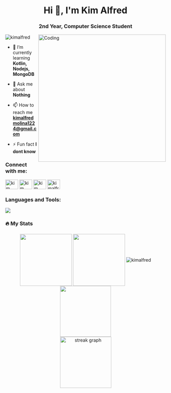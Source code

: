 <h1 align="center">Hi 👋, I'm Kim Alfred</h1>
<h3 align="center">2nd Year, Computer Science Student</h3>
<img align="right" alt="Coding" width="400" src="https://media.tenor.com/K02_c3XLq68AAAAC/paimon.gif">

<p align="left"> <img src="https://komarev.com/ghpvc/?username=kimalfred&label=Profile%20views&color=0e75b6&style=flat" alt="kimalfred" /> </p>


- 🌱 I’m currently learning **Kotlin, Nodejs, MongoDB**

- 💬 Ask me about **Nothing**

- 📫 How to reach me **kimalfredmolina1224@gmail.com**

- ⚡ Fun fact **I dont know**

<h3 align="left">Connect with me:</h3>
<p align="left">
<a href="https://www.linkedin.com/in/kim-alfred-molina-323455276/" target="blank"><img align="center" src="https://raw.githubusercontent.com/rahuldkjain/github-profile-readme-generator/master/src/images/icons/Social/linked-in-alt.svg" alt="kim alfred molina" height="30" width="40" /></a>
<a href="https://stackoverflow.com/users/23153926/kim-alfred-a-molina" target="blank"><img align="center" src="https://raw.githubusercontent.com/rahuldkjain/github-profile-readme-generator/master/src/images/icons/Social/stack-overflow.svg" alt="kim alfred a. molina" height="30" width="40" /></a>
<a href="https://www.facebook.com/kimalfred.amolina" target="blank"><img align="center" src="https://raw.githubusercontent.com/rahuldkjain/github-profile-readme-generator/master/src/images/icons/Social/facebook.svg" alt="kim alfred a. molina" height="30" width="40" /></a>
<a href="https://www.instagram.com/kim_alfredkim/" target="blank"><img align="center" src="https://raw.githubusercontent.com/rahuldkjain/github-profile-readme-generator/master/src/images/icons/Social/instagram.svg" alt="kimalfred_kim" height="30" width="40" /></a>
</p>

<h3 align="left">Languages and Tools:</h3>
<p align=>
  <a href="https://skillicons.dev">
    <img src="https://skillicons.dev/icons?i=html,css,javascript,php,java,python,visualstudio,mysql,figma,bootstrap,postman,github,stackoverflow" />
  </a>
</p>


<h3 align="left">🔥  My Stats</h3>

###

<div align="center">
  <img align="center" src="http://github-profile-summary-cards.vercel.app/api/cards/most-commit-language?username=kimalfred&theme=dark" height="163em" />
  <img align="center" src="http://github-profile-summary-cards.vercel.app/api/cards/repos-per-language?username=kimalfred&theme=dark" height="163em" /> 
  <img align="center" src="https://github-readme-stats.vercel.app/api/top-langs?username=kimalfred&show_icons=true&locale=en&layout=compact&theme=dark" alt="kimalfred" />
  <br>
  <img align="center" src="http://github-profile-summary-cards.vercel.app/api/cards/profile-details?username=kimalfred&theme=dark" height="160em" /> 
  <br>
  <img src="https://streak-stats.demolab.com?user=kimalfred&locale=en&mode=daily&theme=dark&hide_border=true&border_radius=0&order=3" height="161em" alt="streak graph"  />
</div>
